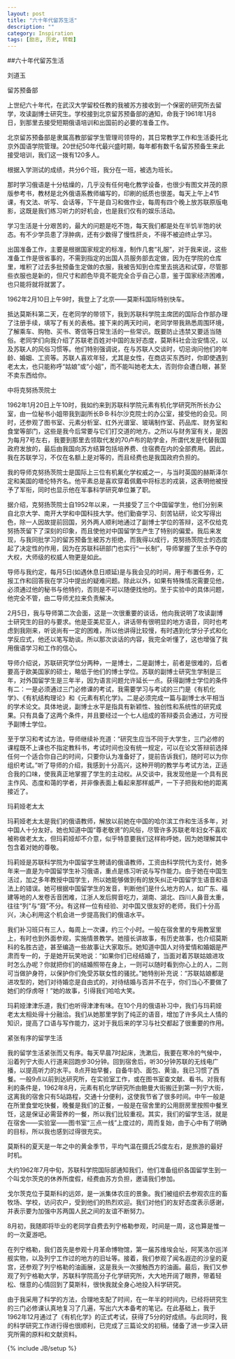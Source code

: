 ```yaml
---
layout: post
title: "六十年代留苏生活"
description: ""
category: Inspiration
tags: [励志, 历史, 转载]
---
```


##六十年代留苏生活



刘道玉

留苏预备部 

上世纪六十年代，在武汉大学留校任教的我被苏方接收到一个保密的研究所去留学，攻读副博士研究生。学校接到北京留苏预备部的通知，命我于1961年1月8日，到那里去接受短期俄语培训和出国前的必要的准备工作。 

北京留苏预备部是隶属高教部留学生管理司领导的，其日常教学工作和生活委托北京外国语学院管理。20世纪50年代最兴盛时期，每年都有数千名留苏预备生来此接受培训，我们这一拨有120多人。 

根据入学测试的成绩，共分6个班，我分在一班，被选为班长。 

那时学习俄语是十分枯燥的，几乎没有任何电化教学设备，也很少有图文并茂的原版参考书，教材是北外俄语系教师编写的，印刷的纸质也很差。每天上午上4节课，有文法、听写、会话等，下午是自习和做作业，每周有四个晚上放苏联原版电影，这既是我们练习听力的好机会，也是我们仅有的娱乐活动。 

学习生活是十分艰苦的，最大的问题是吃不饱，每天我们都是处在半饥半饱的状态。有不少学员患了浮肿病，还有少数得了慢性肝炎，不得不被迫终止学习。 

出国准备工作，主要是根据国家规定的标准，制作几套“礼服”，对于我来说，这些准备工作是很省事的，不需到指定的出国人员服务部去定做，因为在学院的仓库里，堆积了过去多批预备生定做的衣服，我被告知到仓库里去挑选和试穿，尽管那些衣服也是新的，但尺寸和颜色毕竟不能完全合乎自己心意，鉴于国家经济困难，也只能将就将就罢了。 

1962年2月10日上午9时，我登上了北京——莫斯科国际特别快车。 

抵达莫斯科第二天，在老同学的带领下，我到苏联科学院主席团的国际合作部办理了注册手续，填写了有关的表格。接下来的两天时间，老同学带我熟悉周围环境，了解乘车、购物、买书、寄信等日常生活的一些常识。既要防止违禁又要适当随俗。老同学们向我介绍了苏联老百姓对中国的友好态度，莫斯科社会治安情况，以及苏联人的风俗习惯等。他们特别强调说，在与苏联人交谈时，切忌询问他们的年龄、婚姻、工资等。苏联人喜欢年轻，尤其是女性，在商店买东西时，你即使遇到老太太，也只能称呼“姑娘”或“小姐”，而不能叫她老太太，否则你会遭白眼，甚至不卖东西给你。 

中将克努扬茨院士 

1962年1月20日上午10时，我如约来到苏联科学院元素有机化学研究所所长办公室，由一位秘书小姐带我到副所长B·B·科尔沙克院士的办公室，接受他的会见。同时，还参观了图书室、元素分析室、红外光谱室、玻璃制作室、药品库、财务室和食堂等部门，这些是我今后常要与它们打交道的地方。之所以与财务室有关，是因为每月7号左右，我要到那里去领取代发的70卢布的助学金，所谓代发是代替我国政府发放的，最后由我国向苏方结算包括培养费、住宿费在内的全部费用。因此，我在苏联学习，不仅在名额上是对等的，而且经费也是我国政府负担的。 

我的导师克努扬茨院士是国际上三位有机氟化学权威之一，与当时英国的赫斯泽尔定和美国的塔伦特齐名。他平素总是喜欢穿着佩戴中将标志的戎装，这表明他被授予了军衔，同时也显示他在军事科学研究单位兼了职。 

据介绍，克努扬茨院士自1952年以来，一共接受了三个中国留学生，他们分别来自北京大学、南开大学和中国科技大学。他们勤奋学习、刻苦钻研，论文写得出色，除一人因故提前回国，另外两人顺利地通过了副博士学位的答辩，这不仅给克努扬茨留下了深刻的印象，而且使他对中国留学生产生了特别的偏爱。我后来发现，与我同批学习的留苏预备生被苏方拒绝，而我得以成行，克努扬茨院士的态度起了决定性的作用，因为在苏联科研部门也实行“一长制”，导师掌握了生杀予夺的大权，大师级的权威人物更是如此。 

导师与我约定，每月5日(如遇休息日顺延)是与我会见的时间，用于布置任务，汇报工作和回答我在学习中提出的疑难问题。除此以外，如果有特殊情况需要见他，必须通过他的秘书与他特约，否则是不可以随便找他的。至于实验中的具体问题，他完全不管，由二导师尤拉来负责解决。 

2月5日，我与导师第二次会面，这是一次很重要的谈话，他向我说明了攻读副博士研究生的目的与要求。他是亚美尼亚人，讲话带有很明显的地方语音，同时也考虑到我刚来，听说尚有一定的困难，所以他讲得比较慢，有时遇到化学分子式和化学反应式，他还以笔写助谈。所以那次谈话的内容，我完全听懂了，这也增强了我用俄语学习和工作的信心。 

导师介绍说，苏联研究学位分两种，一是博士，二是副博士，前者是很难的，后者要高于欧美国家的硕士，略低于他们的博士学位。苏联的副博士研究生学制是三年，对外国留学生是三年半，因为语言问题允许延长一点。获得副博士学位的条件有二：一是必须通过三门必修课的考试，我需要学习与考试的三门是《有机化学》、《有机结构理论》和《元素有机化学》。二是必须完成一篇与副博士水平相当的学术论文。具体地说，副博士水平是指具有新颖性、独创性和系统性的研究成果。只有具备了这两个条件，并且要经过一个七人组成的答辩委员会通过，方可授予副博士学位。 

至于学习和考试方法，导师继续补充道：“研究生应当不同于大学生，三门必修的课程既不上课也不指定教科书，考试时间也没有统一规定，可以在论文答辩前选择任何一个适合你自己的时间，只要你认为准备好了，提前告诉我们，随时可以为你组织考试。”听了导师的介绍，我感到十分高兴，这种开明的教学与考试方法，正适合我的口味，使我真正地掌握了学生的主动权。从交谈中，我发现他是一个具有民主作风、态度和蔼的学者，并非像表面上看起来那样威严，一下子把我和他的距离接近了。 

玛莉娅老太太 

玛莉娅老太太是我们的俄语教师，解放以前她在中国的哈尔滨工作和生活多年，对中国人十分友好。她也知道中国“尊老敬贤”的风俗，尽管许多苏联老年妇女不喜欢被称做老太太，但玛莉娅却不介意，似乎特意要我们这样称呼她，因为她理解其中包含着对她的尊敬。 

玛莉娅是苏联科学院为中国留学生聘请的俄语教师，工资由科学院代为支付，她多年来一直是为中国留学生补习俄语，重点是练习听说与写作能力。由于她在中国生活过，加之多年教授中国学生，所以她能够做到有的放矢纠正中国留学生语音和语法上的错误。她可根据中国留学生的发音，判断他们是什么地方的人，如广东、福建等地的人发卷舌音困难，江浙人发后腭音吃力，湖南、湖北、四川人鼻音太重，往往“列”与“聂”不分。有这样一位有经验、对中国又很友好的老师，我们十分高兴，决心利用这个机会进一步提高我们的俄语水平。 

我们补习班只有三人，每周上一次课，约三个小时。一般在宿舍里的专用教室里上，有时也到外面参观，实施情景教学。她擅长讲故事，有历史故事，也介绍莫斯科的名胜古迹，甚至编造一些故事让大家取乐。她知道中国人对待爱情和婚姻是严肃而专一的，于是她开玩笑地说：“如果你们已经结婚了，当面对着苏联姑娘进攻时怎么办呢？你就把你们的结婚照带在身上，一则可以随时看到你心上的人，二则可当做护身符，以保护你们免受苏联女性的骚扰。”她特别补充说：“苏联姑娘都是进攻型的，她们对待婚恋是自由式的，对待结婚与否并不在乎，你们当心不要做了她们的俘虏呀！”她的故事，引得我们哈哈大笑。 

玛莉娅津津乐道，我们也听得津津有味。在10个月的俄语补习中，我们与玛莉娅老太太相处得十分融洽。我们从她那里学到了纯正的语音，增加了许多风土人情的知识，提高了口语与写作能力，这对于我后来的学习与社交都起了很重要的作用。 

紧张有序的留学生活 

我的留学生活紧张而又有序。每天早晨7时起床，洗漱后，我要在寒冷的气候中，沿着列宁大街人行道来回跑步30分钟。回到宿舍后，听30分钟苏联的无线电广播，以提高听力的水平。8点开始早餐，自备牛奶、面包、黄油，我已习惯了西餐。一般9点以前到达研究所，在实验室工作，或在图书室查文献、看书。对我有利的条件是，1962年8月，元素有机化学研究所由鲍曼大街搬迁到第一列宁大街，这离我的宿舍只有5站路程，交通十分便利，这使我节省了很多时间。中午一般是在所里食堂吃快餐，晚餐是我们的正餐，一般是在宿舍里的公用厨房里按照中餐烹饪，这是保证必需营养的一餐，所以我们比较重视。其实，我们的留学生活，就是在宿舍——实验室——图书室“三点一线”上度过的，周而复始，由于心中有了明确的目标，所以我也感到过得很充实。 

莫斯科的夏天是一年之中的黄金季节，平均气温在摄氏25度左右，是旅游的最好时机。 

大约1962年7月中旬，苏联科学院国际部通知我们，他们准备组织各国留学生到一个叫戈尔茨克的休养所度假，经费由苏方负担，邀请我们参加。 

戈尔茨克位于莫斯科的远郊，是一派集体农庄的景象。我们被组织去参观农庄的畜牧场、学校，访问农户，受到他们的热烈欢迎。我们对他们的友好态度表示感谢，并表示要为加强中苏两国人民之间的友谊不断努力。 

8月初，我随即将毕业的老同学自费去列宁格勒参观，时间是一周，这也算是惟一的一次夏游吧。 

在列宁格勒，我们首先是参观十月革命博物馆，第一届苏维埃会址，阿芙洛尔巡洋舰实物，以及列宁工作过的地方的旧址等。接着，我们参观了闻名遐迩的沙皇的夏宫，还参观了列宁格勒的油画展，这是我头一次接触西方的油画。最后，我们又参观了列宁格勒大学，苏联科学院高分子化学研究所，大大地开阔了眼界，带着轻松、惬意的心情回到了莫斯科，很快我就全身心地投入科学研究。 

由于我采用了科学的方法，合理地支配了时间，在一年半的时间内，已经将研究生的三门必修课认真地复习了几遍，写出六大本备考的笔记。在此基础上，我于1962年12月通过了《有机化学》的正式考试，获得了5分的好成绩。与此同时，我的科学研究工作进行得也很顺利，已完成了三篇论文的初稿，储备了进一步深入研究所需的原料和文献资料。

{% include JB/setup %}
